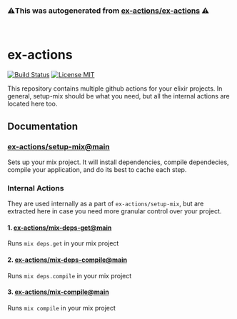 ### ⚠️This was autogenerated from [ex-actions/ex-actions](https://github.com/ex-actions/ex-actions) ⚠️
&nbsp;

# ex-actions

[![Build Status](https://github.com/ex-actions/ex-actions/actions/workflows/ci.yml/badge.svg)](https://github.com/ex-actions/ex-actions/actions)
[![License MIT](https://img.shields.io/badge/license-MIT-green 'License MIT')](https://github.com/ex-actions/ex-actions/blob/main/LICENSE)

This repository contains multiple github actions for your elixir projects. In
general, setup-mix should be what you need, but all the internal actions are
located here too.

## Documentation

### [ex-actions/setup-mix@main](actions/setup-mix/README.md)

Sets up your mix project. It will install dependencies, compile dependecies,
compile your application, and do its best to cache each step.

### Internal Actions

They are used internally as a part of `ex-actions/setup-mix`, but are extracted here in case
you need more granular control over your project.

#### 1. [ex-actions/mix-deps-get@main](actions/mix-deps-get/README.md)

Runs `mix deps.get` in your mix project

#### 2. [ex-actions/mix-deps-compile@main](actions/mix-deps-compile/README.md)

Runs `mix deps.compile` in your mix project

#### 3. [ex-actions/mix-compile@main](actions/mix-compile/README.md)

Runs `mix compile` in your mix project
